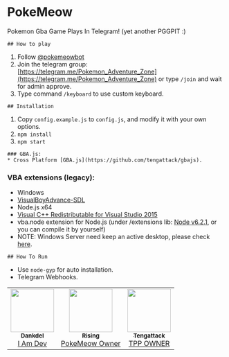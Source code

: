 # PokeMeow

Pokemon Gba Game Plays In Telegram! (yet another PGGPIT :)
```
## How to play
```
1. Follow [@pokemeowbot](https://telegram.me/pokemeowbot)
2. Join the telegram group: [https://telegram.me/Pokemon_Adventure_Zone](https://telegram.me/Pokemon_Adventure_Zone) or type `/join` and wait for admin approve.
3. Type command `/keyboard` to use custom keyboard.
```
## Installation
```
1. Copy `config.example.js` to `config.js`, and modify it with your own options.
2. `npm install`
3. `npm start`
```
### GBA.js:
* Cross Platform [GBA.js](https://github.com/tengattack/gbajs).
```
### VBA extensions (legacy):
* Windows
* [VisualBoyAdvance-SDL](https://sourceforge.net/projects/vba/)
* Node.js x64
* [Visual C++ Redistributable for Visual Studio 2015](https://www.microsoft.com/en-us/download/details.aspx?id=48145)
* vba.node extension for Node.js (under /extensions lib: [Node v6.2.1](https://nodejs.org/dist/v6.2.1/node-v6.2.1-x64.msi), or you can compile it by yourself)
* NOTE: Windows Server need keep an active desktop, please check [here](https://support.smartbear.com/viewarticle/72794/).
```
## How To Run 
```
* Use `node-gyp` for auto installation.
* Telegram Webhooks.

<table>
  <tr>
     <td align="center"><a href="https://github.com/Dankdel"><img src="https://avatars.githubusercontent.com/u/79897294?s=460&u=2c9f32f037f46169f758147d09fd96c3d0126d22&v=4" width="100px;" alt=""/><br /><sub><b>Dankdel</b></sub></a><br /><a href="https://github.com/houseofgeeks/hg/commits?author=Dankdel" title="Dev">I Am Dev</a></td>
     <td align="center"><a href="https://github.com/WeebTime"><img src="https://avatars.githubusercontent.com/u/72728580?v=4" width="100px;" alt=""/><br /><sub><b>Rising</b></sub></a><br /><a href="https://github.com/WeebTime/hg/commits?author=WeebTime" title="PokeMeow Owner">PokeMeow Owner</a></td>
     <td align="center"><a href="https://github.com/tengattack"><img src="https://avatars.githubusercontent.com/u/1846356?v=4" width="100px;" alt=""/><br /><sub><b>Tengattack</b></sub></a><br /><a href="https://github.com/tengattack/hg/commits?author=tengattack" title="TPP OWNER">TPP OWNER</a></td>
     
  </tr>
